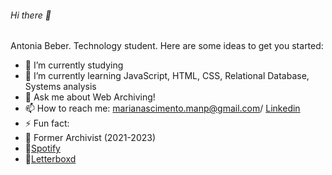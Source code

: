 ###### Hi there 👋

Antonia Beber.
Technology student.
Here are some ideas to get you started:


- 🔭 I’m currently studying
- 🌱 I’m currently learning JavaScript, HTML, CSS, Relational Database, Systems analysis
- 💬 Ask me about Web Archiving!
- 📫 How to reach me: marianascimento.manp@gmail.com/ [Linkedin](www.linkedin.com/in/maria-antônia-nascimento-pinto-80a84b204)
- ⚡ Fun fact:
- 📜 Former Archivist (2021-2023)
- 🎵[Spotify](https://open.spotify.com/user/21eeqghu4mqv4e2y3c4anglga?si=feea576541ca4832)
- 🎥[Letterboxd](https://boxd.it/1mE2b)



